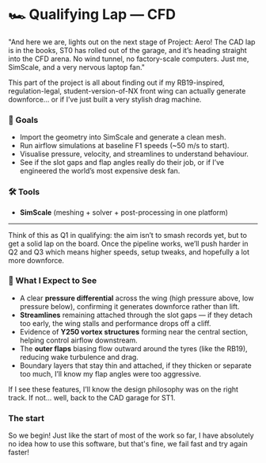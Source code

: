# 🏎️ Qualifying Lap — CFD  

"And here we are, lights out on the next stage of Project: Aero! The CAD lap is in the books, ST0 has rolled out of the garage, and it’s heading straight into the CFD arena. No wind tunnel, no factory-scale computers. Just me, SimScale, and a very nervous laptop fan."  

This part of the project is all about finding out if my RB19-inspired, regulation-legal, student-version-of-NX front wing can actually generate downforce… or if I’ve just built a very stylish drag machine.  

### 🎯 Goals  

- Import the geometry into SimScale and generate a clean mesh.  
- Run airflow simulations at baseline F1 speeds (~50 m/s to start).  
- Visualise pressure, velocity, and streamlines to understand behaviour.  
- See if the slot gaps and flap angles really do their job, or if I’ve engineered the world’s most expensive desk fan.  

### 🛠️ Tools  

- **SimScale** (meshing + solver + post-processing in one platform)  

---

Think of this as Q1 in qualifying: the aim isn’t to smash records yet, but to get a solid lap on the board. Once the pipeline works, we’ll push harder in Q2 and Q3 which means higher speeds, setup tweaks, and hopefully a lot more downforce.  

### 🧠 What I Expect to See  

- A clear **pressure differential** across the wing (high pressure above, low pressure below), confirming it generates downforce rather than lift.  
- **Streamlines** remaining attached through the slot gaps — if they detach too early, the wing stalls and performance drops off a cliff.  
- Evidence of **Y250 vortex structures** forming near the central section, helping control airflow downstream.  
- The **outer flaps** biasing flow outward around the tyres (like the RB19), reducing wake turbulence and drag.  
- Boundary layers that stay thin and attached, if they thicken or separate too much, I’ll know my flap angles were too aggressive.  

If I see these features, I’ll know the design philosophy was on the right track. If not… well, back to the CAD garage for ST1.  

### The start 

So we begin! Just like the start of most of the work so far, I have absolutely no idea how to use this software, but that's fine, we fail fast and try again faster!



